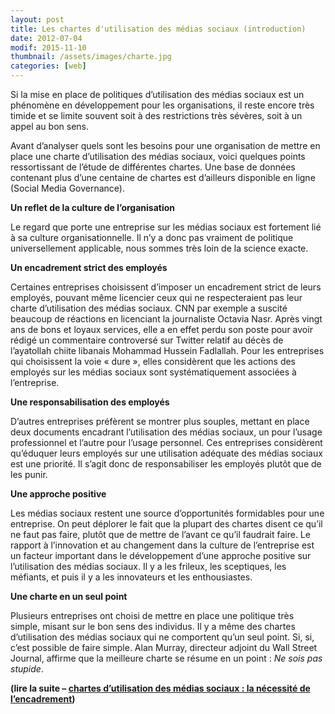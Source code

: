 ```yaml
---
layout: post
title: Les chartes d'utilisation des médias sociaux (introduction)
date: 2012-07-04
modif: 2015-11-10
thumbnail: /assets/images/charte.jpg
categories: [web]
---
```


Si la mise en place de politiques d’utilisation des médias sociaux est un phénomène en développement pour les organisations, il reste encore très timide et se limite souvent soit à des restrictions très sévères, soit à un appel au bon sens.

Avant d’analyser quels sont les besoins pour une organisation de mettre en place une charte d’utilisation des médias sociaux, voici quelques points ressortissant de l’étude de différentes chartes. Une base de données contenant plus d’une centaine de chartes est d’ailleurs disponible en ligne (Social Media Governance).

**Un reflet de la culture de l’organisation**

Le regard que porte une entreprise sur les médias sociaux est fortement lié à sa culture organisationnelle. Il n’y a donc pas vraiment de politique universellement applicable, nous sommes très loin de la science exacte.

**Un encadrement strict des employés**

Certaines entreprises choisissent d’imposer un encadrement strict de leurs employés, pouvant même licencier ceux qui ne respecteraient pas leur charte d’utilisation des médias sociaux. CNN par exemple a suscité beaucoup de réactions en licenciant la journaliste Octavia Nasr. Après vingt ans de bons et loyaux services, elle a en effet perdu son poste pour avoir rédigé un commentaire controversé sur Twitter relatif au décès de l’ayatollah chiite libanais Mohammad Hussein Fadlallah.
Pour les entreprises qui choisissent la voie « dure », elles considèrent que les actions des employés sur les médias sociaux sont systématiquement associées à l’entreprise.

**Une responsabilisation des employés**

D’autres entreprises préfèrent se montrer plus souples, mettant en place deux documents encadrant l’utilisation des médias sociaux, un pour l’usage professionnel et l’autre pour l’usage personnel. Ces entreprises considèrent qu’éduquer leurs employés sur une utilisation adéquate des médias sociaux est une priorité. Il s’agit donc de responsabiliser les employés plutôt que de les punir.

**Une approche positive**

Les médias sociaux restent une source d’opportunités formidables pour une entreprise. On peut déplorer le fait que la plupart des chartes disent ce qu’il ne faut pas faire, plutôt que de mettre de l’avant ce qu’il faudrait faire. Le rapport à l’innovation et au changement dans la culture de l’entreprise est un facteur important dans le développement d’une approche positive sur l’utilisation des médias sociaux. Il y a les frileux, les sceptiques, les méfiants, et puis il y a les innovateurs et les enthousiastes.

**Une charte en un seul point**

Plusieurs entreprises ont choisi de mettre en place une politique très simple, misant sur le bon sens des individus. Il y a même des chartes d’utilisation des médias sociaux qui ne comportent qu’un seul point. Si, si, c’est possible de faire simple. Alan Murray, directeur adjoint du Wall Street Journal, affirme que la meilleure charte se résume en un point : _Ne sois pas stupide_.

**(lire la suite – [chartes d’utilisation des médias sociaux : la nécessité de l’encadrement](chartes-encadrer))**
